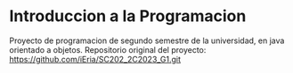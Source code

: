 # Introduccion a la Programacion
Proyecto de programacion de segundo semestre de la universidad, en java orientado a objetos. 
Repositorio original del proyecto: https://github.com/iEria/SC202_2C2023_G1.git
